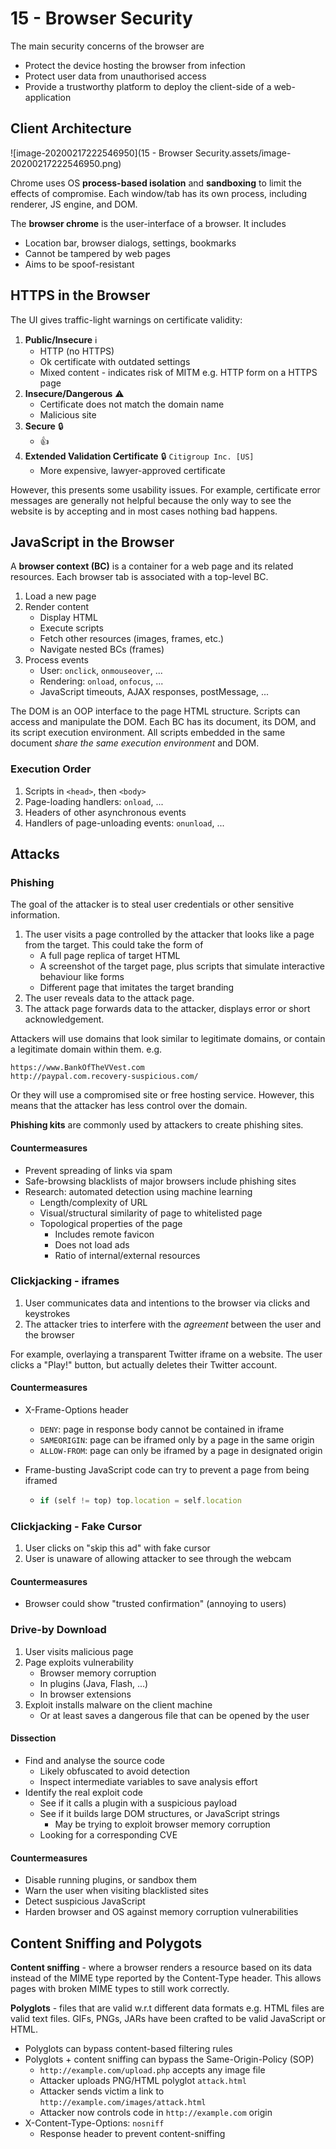 # 15 - Browser Security

The main security concerns of the browser are

- Protect the device hosting the browser from infection
- Protect user data from unauthorised access
- Provide a trustworthy platform to deploy the client-side of a web-application

## Client Architecture

![image-20200217222546950](15 - Browser Security.assets/image-20200217222546950.png)

Chrome uses OS **process-based isolation** and **sandboxing** to limit the effects of compromise. Each window/tab has its own process, including renderer, JS engine, and DOM.

The **browser chrome** is the user-interface of a browser. It includes

- Location bar, browser dialogs, settings, bookmarks
- Cannot be tampered by web pages
- Aims to be spoof-resistant 

## HTTPS in the Browser

The UI gives traffic-light warnings on certificate validity:

1. **Public/Insecure** :information_source:
   - HTTP (no HTTPS) 
   - Ok certificate with outdated settings
   - Mixed content - indicates risk of MITM e.g. HTTP form on a HTTPS page
2. **Insecure/Dangerous** :warning:
   - Certificate does not match the domain name
   - Malicious site
3. **Secure** :lock:
   - :thumbsup:
4. **Extended Validation Certificate** :lock: `Citigroup Inc. [US]`
   - More expensive, lawyer-approved certificate

However, this presents some usability issues. For example, certificate error messages are generally not helpful because the only way to see the website is by accepting and in most cases nothing bad happens.

## JavaScript in the Browser

A **browser context (BC)** is a container for a web page and its related resources. Each browser tab is associated with a top-level BC.

1. Load a new page
2. Render content
   - Display HTML
   - Execute scripts
   - Fetch other resources (images, frames, etc.)
   - Navigate nested BCs (frames)
3. Process events
   - User: `onclick`, `onmouseover`, ...
   - Rendering: `onload`, `onfocus`, ...
   - JavaScript timeouts, AJAX responses, postMessage, ...

The DOM is an OOP interface to the page HTML structure. Scripts can access and manipulate the DOM. Each BC has its document, its DOM, and its script execution environment. All scripts embedded in the same document *share the same execution environment* and DOM.



### Execution Order

1. Scripts in `<head>`, then `<body>`
2. Page-loading handlers: `onload`, ...
3. Headers of other asynchronous events
4. Handlers of page-unloading events: `onunload`, ...

## Attacks

### Phishing

The goal of the attacker is to steal user credentials or other sensitive information. 

1. The user visits a page controlled by the attacker that looks like a page from the target. This could take the form of
   - A full page replica of target HTML
   - A screenshot of the target page, plus scripts that simulate interactive behaviour like forms
   - Different page that imitates the target branding
2. The user reveals data to the attack page.
3. The attack page forwards data to the attacker, displays error or short acknowledgement.

Attackers will use domains that look similar to legitimate domains, or contain a legitimate domain within them. e.g.

```
https://www.BankOfTheVVest.com
http://paypal.com.recovery-suspicious.com/
```

Or they will use a compromised site or free hosting service. However, this means that the attacker has less control over the domain.

**Phishing kits** are commonly used by attackers to create phishing sites.

#### Countermeasures

- Prevent spreading of links via spam
- Safe-browsing blacklists of major browsers include phishing sites
- Research: automated detection using machine learning
  - Length/complexity of URL
  - Visual/structural similarity of page to whitelisted page
  - Topological properties of the page
    - Includes remote favicon
    - Does not load ads
    - Ratio of internal/external resources

### Clickjacking - iframes

1. User communicates data and intentions to the browser via clicks and keystrokes
2. The attacker tries to interfere with the *agreement* between the user and the browser

For example, overlaying a transparent Twitter iframe on a website. The user clicks a "Play!" button, but actually deletes their Twitter account.

#### Countermeasures

- X-Frame-Options header

  - `DENY`: page in response body cannot be contained in iframe
  - `SAMEORIGIN`: page can be iframed only by a page in the same origin
  - `ALLOW-FROM`: page can only be iframed by a page in designated origin

- Frame-busting JavaScript code can try to prevent a page from being iframed

  - ```javascript
    if (self != top) top.location = self.location
    ```

### Clickjacking - Fake Cursor

1. User clicks on "skip this ad" with fake cursor
2. User is unaware of allowing attacker to see through the webcam

#### Countermeasures

- Browser could show "trusted confirmation" (annoying to users)

### Drive-by Download

1. User visits malicious page
2. Page exploits vulnerability
   - Browser memory corruption
   - In plugins (Java, Flash, ...)
   - In browser extensions
3. Exploit installs malware on the client machine
   - Or at least saves a dangerous file that can be opened by the user

#### Dissection

- Find and analyse the source code	
  - Likely obfuscated to avoid detection
  - Inspect intermediate variables to save analysis effort
- Identify the real exploit code
  - See if it calls a plugin with a suspicious payload
  - See if it builds large DOM structures, or JavaScript strings
    - May be trying to exploit browser memory corruption
  - Looking for a corresponding CVE

#### Countermeasures

- Disable running plugins, or sandbox them
- Warn the user when visiting blacklisted sites
- Detect suspicious JavaScript
- Harden browser and OS against memory corruption vulnerabilities

## Content Sniffing and Polygots

**Content sniffing** - where a browser renders a resource based on its data instead of the MIME type reported by the Content-Type header. This allows pages with broken MIME types to still work correctly.

**Polyglots** - files that are valid w.r.t different data formats e.g. HTML files are valid text files. GIFs, PNGs, JARs have been crafted to be valid JavaScript or HTML.

- Polyglots can bypass content-based filtering rules
- Polyglots + content sniffing can bypass the Same-Origin-Policy (SOP)
  - `http://example.com/upload.php` accepts any image file
  - Attacker uploads PNG/HTML polyglot `attack.html`
  - Attacker sends victim a link to `http://example.com/images/attack.html`
  - Attacker now controls code in `http://example.com` origin
- X-Content-Type-Options: `nosniff`
  - Response header to prevent content-sniffing